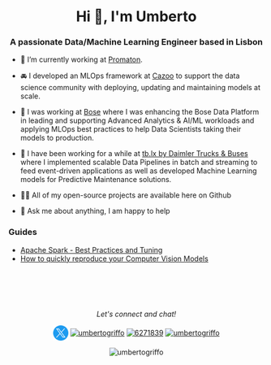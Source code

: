<h1 align="center">Hi 👋, I'm Umberto</h1>
<h3 align="center">A passionate Data/Machine Learning Engineer based in Lisbon</h3>

- :tooth: I’m currently working at [Promaton](https://www.promaton.com/).

- :oncoming_automobile: I developed an MLOps framework at [Cazoo](https://www.cazoo.co.uk/) to support the data science community with deploying, updating and maintaining models at scale.

- :telescope: I was working at [Bose](https://www.bose.com/en_us/index.html) where I was enhancing the Bose Data Platform in leading and supporting Advanced Analytics & AI/ML workloads and applying MLOps best practices to help Data Scientists taking their models to production.

- :bus: I have been working for a while at [tb.lx by Daimler Trucks & Buses](https://tblx.io/) where I implemented scalable Data Pipelines in batch and streaming to feed event-driven applications as well as developed Machine Learning models for Predictive Maintenance solutions.

- 👨‍💻 All of my open-source projects are available here on Github

- 💬  Ask me about anything, I am happy to help

### Guides
- [Apache Spark - Best Practices and Tuning](https://umbertogriffo.gitbook.io/apache-spark-best-practices-and-tuning/)
- [How to quickly reproduce your Computer Vision Models](https://umbertogriffo.gitbook.io/how-to-quickly-reproduce-your-computer-vision-mode/)

<!-- <p align="center"><img align="center" src="https://github-readme-stats.vercel.app/api/top-langs?username=umbertogriffo&show_icons=true&locale=en&layout=compact" alt="umbertogriffo" /></p> -->

<!-- <p>&nbsp;<img align="center" src="https://github-readme-stats.vercel.app/api?username=umbertogriffo&show_icons=true&locale=en" alt="umbertogriffo" /></p> -->

<h1 align="center">&nbsp;</h1>
<p align="center">
  <i>Let's connect and chat!</i>
  <p align="center">
    <a href="https://twitter.com/umbertogriffo" target="blank"><img align="center" src="https://github.com/umbertogriffo/umbertogriffo/blob/main/img/twitter-line.png" alt="umbertogriffo" height="30" width="30" /></a>
<a href="https://linkedin.com/in/umbertogriffo" target="blank"><img align="center" src="https://raw.githubusercontent.com/umbertogriffo/umbertogriffo/main/img/linkedin-fill.svg" alt="umbertogriffo" height="30" width="40" /></a>
<a href="https://stackoverflow.com/users/6271839" target="blank"><img align="center" src="https://raw.githubusercontent.com/umbertogriffo/umbertogriffo/main/img/stack-overflow-line.svg" alt="6271839" height="30" width="40" /></a>
<a href="https://kaggle.com/umbertogriffo" target="blank"><img align="center" src="https://raw.githubusercontent.com/umbertogriffo/umbertogriffo/main/img/kaggle-icon.svg" alt="umbertogriffo" height="23" width="40" /></a>
<!-- <a href="https://www.hackerrank.com/umberto_griffo" target="blank"><img align="center" src="https://cdn.jsdelivr.net/npm/simple-icons@3.0.1/icons/hackerrank.svg" alt="umberto_griffo" height="30" width="40" /></a> -->
</p>

<p align="center"> <img src="https://komarev.com/ghpvc/?username=umbertogriffo&label=Profile%20views&color=0e75b6&style=flat" alt="umbertogriffo" /> </p>

